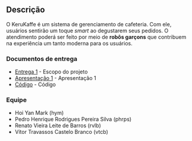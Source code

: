 ## Descrição

O KeruKaffe é um sistema de gerenciamento de cafeteria. Com ele, usuários sentirão um toque _smart_ ao degustarem seus pedidos. O atendimento poderá ser feito por meio de **robôs garçons** que contribuem na experiência um tanto moderna para os usuários.

### Documentos de entrega

* [Entrega 1](https://docs.google.com/document/d/1JJYypLUFq0I_FIZj1Pjd8Q0a1PIwiTvfU-gFtLdfCcA/edit) - Escopo do projeto
* [Apresentação 1](https://docs.google.com/presentation/d/1el80zwrUGk2Ybx1BTCnTgU_BHZhvpFlzC9fhR5n-dbc/edit#slide=id.g26b66b0f60_0_400) - Apresentação 1
* [Código](https://github.com/rvlb-19/if718-aps/tree/impl/django) - Código
### Equipe

* Hoi Yan Mark (hym)
* Pedro Henrique Rodrigues Pereira Silva (phrps)
* Renato Vieira Leite de Barros (rvlb)
* Vítor Travassos Castelo Branco (vtcb)
